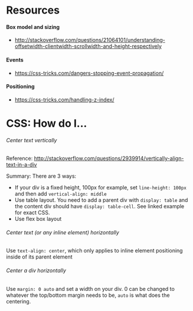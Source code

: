 # Resources

#### Box model and sizing
* http://stackoverflow.com/questions/21064101/understanding-offsetwidth-clientwidth-scrollwidth-and-height-respectively

#### Events
* https://css-tricks.com/dangers-stopping-event-propagation/

#### Positioning
* https://css-tricks.com/handling-z-index/

# CSS: How do I...

###### Center text vertically
Reference: http://stackoverflow.com/questions/2939914/vertically-align-text-in-a-div

Summary: There are 3 ways:
* If your div is a fixed height, 100px for example, set `line-height: 100px` and then add `vertical-align: middle`
* Use table layout. You need to add a parent div with `display: table` and the content div should have `display: table-cell`. See linked example for exact CSS.
* Use flex box layout

###### Center text (or any inline element) horizontally
Use `text-align: center`, which only applies to inline element positioning inside of its parent element

###### Center a div horizontally
Use `margin: 0 auto` and set a width on your div. 0 can be changed to whatever the top/bottom margin needs to be, `auto` is what does the centering.
